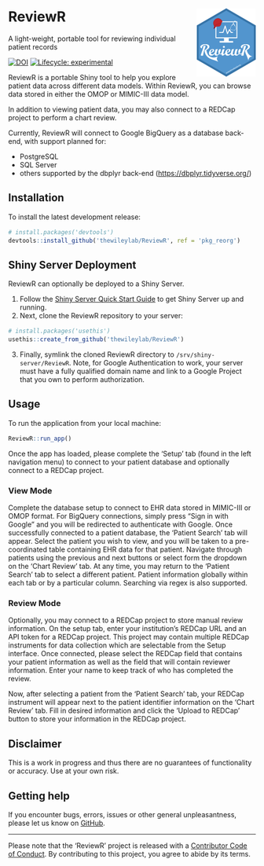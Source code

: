 
<!-- README.md is generated from README.Rmd. Please edit that file -->

# ReviewR <img src='man/figures/logo.png' align="right" height="138.5" />

A light-weight, portable tool for reviewing individual patient
records

<!-- badges: start -->

[![DOI](https://zenodo.org/badge/DOI/10.5281/zenodo.1488534.svg)](https://doi.org/10.5281/zenodo.1488534)
[![Lifecycle:
experimental](https://img.shields.io/badge/lifecycle-experimental-orange.svg)](https://www.tidyverse.org/lifecycle/#experimental)
<!-- badges: end -->

ReviewR is a portable Shiny tool to help you explore patient data across
different data models. Within ReviewR, you can browse data stored in
either the OMOP or MIMIC-III data model.

In addition to viewing patient data, you may also connect to a REDCap
project to perform a chart review.

Currently, ReviewR will connect to Google BigQuery as a database
back-end, with support planned for:

  - PostgreSQL
  - SQL Server
  - others supported by the dbplyr back-end
    (<https://dbplyr.tidyverse.org/>)

## Installation

To install the latest development release:

``` r
# install.packages('devtools')
devtools::install_github('thewileylab/ReviewR', ref = 'pkg_reorg')
```

## Shiny Server Deployment

ReviewR can optionally be deployed to a Shiny Server.

1.  Follow the [Shiny Server Quick Start
    Guide](https://support.rstudio.com/hc/en-us/articles/360011458854-Shiny-Server-Quick-Start-Installation-and-Configuration)
    to get Shiny Server up and running.
2.  Next, clone the ReviewR repository to your server:

<!-- end list -->

``` r
# install.packages('usethis')
usethis::create_from_github('thewileylab/ReviewR')
```

3.  Finally, symlink the cloned ReviewR directory to
    `/srv/shiny-server/ReviewR`. Note, for Google Authentication to
    work, your server must have a fully qualified domain name and link
    to a Google Project that you own to perform authorization.

## Usage

To run the application from your local machine:

``` r
ReviewR::run_app()
```

Once the app has loaded, please complete the ‘Setup’ tab (found in the
left navigation menu) to connect to your patient database and optionally
connect to a REDCap project.

### View Mode

Complete the database setup to connect to EHR data stored in MIMIC-III
or OMOP format. For BigQuery connections, simply press “Sign in with
Google” and you will be redirected to authenticate with Google. Once
successfully connected to a patient database, the ‘Patient Search’ tab
will appear. Select the patient you wish to view, and you will be taken
to a pre-coordinated table containing EHR data for that patient.
Navigate through patients using the previous and next buttons or select
form the dropdown on the ‘Chart Review’ tab. At any time, you may return
to the ‘Patient Search’ tab to select a different patient. Patient
information globally within each tab or by a particular column.
Searching via regex is also supported.

### Review Mode

Optionally, you may connect to a REDCap project to store manual review
information. On the setup tab, enter your institution’s REDCap URL and
an API token for a REDCap project. This project may contain multiple
REDCap instruments for data collection which are selectable from the
Setup interface. Once connected, please select the REDCap field that
contains your patient information as well as the field that will contain
reviewer information. Enter your name to keep track of who has completed
the review.

Now, after selecting a patient from the ‘Patient Search’ tab, your
REDCap instrument will appear next to the patient identifier information
on the ‘Chart Review’ tab. Fill in desired information and click the
‘Upload to REDCap’ button to store your information in the REDCap
project.

## Disclaimer

This is a work in progress and thus there are no guarantees of
functionality or accuracy. Use at your own risk.

## Getting help

If you encounter bugs, errors, issues or other general unpleasantness,
please let us know on
[GitHub](https://github.com/thewileylab/ReviewR/issues).

-----

Please note that the ‘ReviewR’ project is released with a [Contributor
Code of Conduct](CODE_OF_CONDUCT.md). By contributing to this project,
you agree to abide by its terms.
